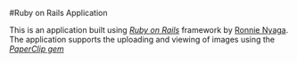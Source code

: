 #Ruby on Rails Application

This is an application built using [*Ruby on Rails*](http://guides.rubyonrails.org) framework by [Ronnie Nyaga](http://twitter.com/ronnie_nyaga). The application supports the uploading and viewing of images using the [*PaperClip gem*](http://http://rubygems.org/gems/carrierwave)
